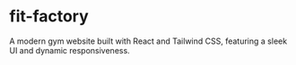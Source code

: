 # fit-factory
A modern gym website built with React and Tailwind CSS, featuring a sleek UI and dynamic responsiveness.
